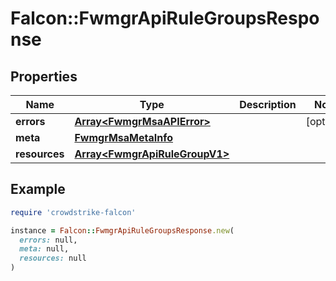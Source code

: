 # Falcon::FwmgrApiRuleGroupsResponse

## Properties

| Name | Type | Description | Notes |
| ---- | ---- | ----------- | ----- |
| **errors** | [**Array&lt;FwmgrMsaAPIError&gt;**](FwmgrMsaAPIError.md) |  | [optional] |
| **meta** | [**FwmgrMsaMetaInfo**](FwmgrMsaMetaInfo.md) |  |  |
| **resources** | [**Array&lt;FwmgrApiRuleGroupV1&gt;**](FwmgrApiRuleGroupV1.md) |  |  |

## Example

```ruby
require 'crowdstrike-falcon'

instance = Falcon::FwmgrApiRuleGroupsResponse.new(
  errors: null,
  meta: null,
  resources: null
)
```

